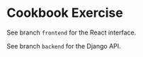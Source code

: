 # Cookbook Exercise

See branch `frontend` for the React interface.

See branch `backend` for the Django API.

